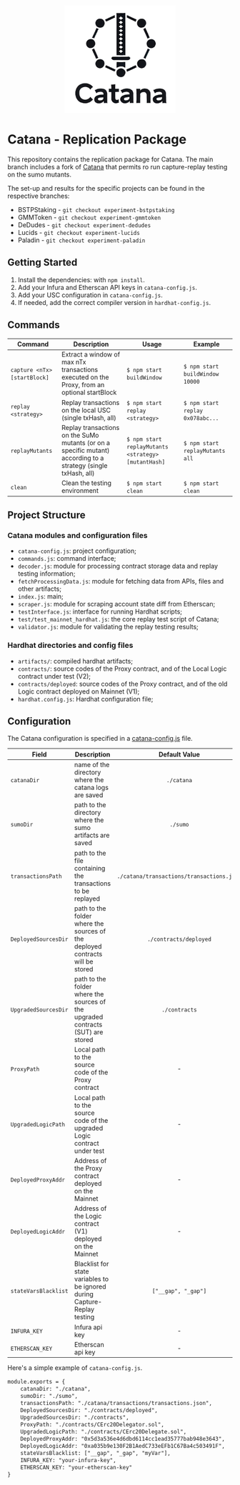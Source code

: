 <div align="center">
  <img src="resources/logo.png" width="250" />
</div>

# Catana - Replication Package
This repository contains the replication package for Catana. The main branch includes a fork of [Catana](https://github.com/MorenaBarboni/Catana_ReplicationPackage) that permits ro run capture-replay testing on the sumo mutants.

The set-up and results for the specific projects can be found in the respective branches:
* BSTPStaking - ```git checkout experiment-bstpstaking```
* GMMToken - ```git checkout experiment-gmmtoken```
* DeDudes - ```git checkout experiment-dedudes```
* Lucids - ```git checkout experiment-lucids```
* Paladin - ```git checkout experiment-paladin```

## Getting Started
1. Install the dependencies: with ```npm install```.
2. Add your Infura and Etherscan API keys in ```catana-config.js```.
3. Add your USC configuration in ```catana-config.js```.
4. If needed, add the correct compiler version in ```hardhat-config.js```.

## Commands

| Command       | Description                        | Usage                    | Example                             |
|---------------|------------------------------------|--------------------------|-------------------------------------|
|`capture <nTx> [startBlock]`    | Extract a window of max nTx transactions executed on the Proxy, from an optional startBlock | `$ npm start buildWindow` | `$ npm start buildWindow 10000` |
| `replay <strategy>`    | Replay transactions on the local USC (single txHash, all) | `$ npm start replay <strategy>` | `$ npm start replay 0x078abc...` |
| `replayMutants`    | Replay transactions on the SuMo mutants (or on a specific mutant) according to a strategy (single txHash, all)| `$ npm start replayMutants  <strategy> [mutantHash]` | `$ npm start replayMutants all` |
| `clean`    | Clean the testing environment | `$ npm start clean` | `$ npm start clean` |

## Project Structure

### Catana modules and configuration files
* ```catana-config.js```: project configuration; 
* ```commands.js```: command interface;  
* ```decoder.js```: module for processing contract storage data and replay testing information;  
* ```fetchProcessingData.js```: module for fetching data from APIs, files and other artifacts;  
* ```index.js```: main; 
* ```scraper.js```: module for scraping account state diff from Etherscan; 
* ```testInterface.js```: interface for running Hardhat scripts;  
* ```test/test_mainnet_hardhat.js```: the core replay test script of Catana;
* ```validator.js```: module for validating the replay testing results;


### Hardhat directories and config files
* ```artifacts/```: compiled hardhat artifacts;
* ```contracts/```: source codes of the Proxy contract, and of the Local Logic contract under test (V2);
* ```contracts/deployed```: source codes of the Proxy contract, and of the old Logic contract deployed on Mainnet (V1);
* ```hardhat.config.js```: Hardhat configuration file; 

## Configuration

The Catana configuration is specified in a [catana-config.js](https://github.com/MorenaBarboni/Catana/blob/main/src/catana-config.js) file.

| Field | Description | Default Value |
| ------ | ------ |  :----: |
| ```catanaDir```| name of the directory where the catana logs are saved | ```./catana``` |
| ```sumoDir```| path to the directory where the sumo artifacts are saved | ```./sumo``` |
| ```transactionsPath```| path to the file containing the transactions to be replayed | ```./catana/transactions/transactions.json``` |
| ```DeployedSourcesDir```| path to the folder where the sources of the deployed contracts will be stored | ```./contracts/deployed``` |
| ```UpgradedSourcesDir```| path to the folder where the sources of the upgraded contracts (SUT) are stored | ```./contracts``` |
| ```ProxyPath```| Local path to the source code of the Proxy contract | - |
 | ```UpgradedLogicPath```| Local path to the source code of the upgraded Logic contract under test | - | 
 | ```DeployedProxyAddr```| Address of the Proxy contract deployed on the Mainnet | - |  
 | ```DeployedLogicAddr```| Address of the Logic contract (V1) deployed on the Mainnet | - |
 | ```stateVarsBlacklist```| Blacklist for state variables to be ignored during Capture-Replay testing |  ```["__gap", "_gap"]```| 
| ```INFURA_KEY```| Infura api key | - |
| ```ETHERSCAN_KEY```| Etherscan api key | - |

Here's a simple example of ```catana-config.js```.

```
module.exports = {
    catanaDir: "./catana",
    sumoDir: "./sumo",
    transactionsPath: "./catana/transactions/transactions.json",
    DeployedSourcesDir: "./contracts/deployed",
    UpgradedSourcesDir: "./contracts",
    ProxyPath: "./contracts/CErc20Delegator.sol",
    UpgradedLogicPath: "./contracts/CErc20Delegate.sol",
    DeployedProxyAddr: "0x5d3a536e4d6dbd6114cc1ead35777bab948e3643",
    DeployedLogicAddr: "0xa035b9e130F2B1AedC733eEFb1C67Ba4c503491F",
    stateVarsBlacklist: ["__gap", "_gap", "myVar"],
    INFURA_KEY: "your-infura-key",
    ETHERSCAN_KEY: "your-etherscan-key"
}
```
